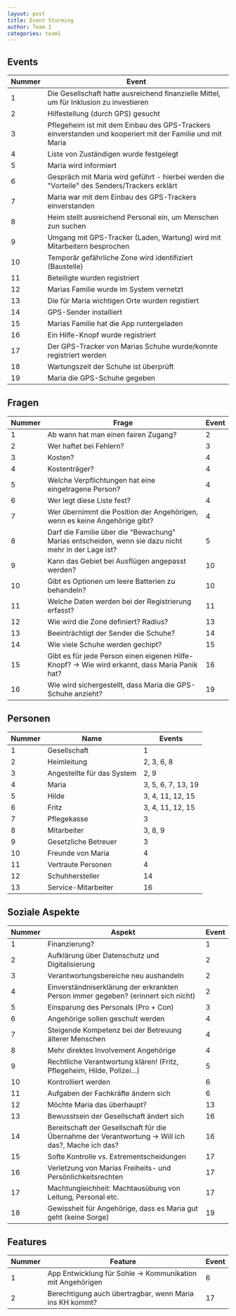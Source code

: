 ```yaml
---
layout: post
title: Event Storming
author: Team 1 
categories: team1 
---
```



## Events


|Nummer| Event                                                                                                    |
|------| ---------------------------------------------------------------------------------------------------------|  
|     1| Die Gesellschaft hatte ausreichend finanzielle Mittel, um für Inklusion zu investieren                   |
|     2| Hilfestellung (durch GPS) gesucht                                                                        |
|     3| Pflegeheim ist mit dem Einbau des GPS-Trackers einverstanden und kooperiert mit der Familie und mit Maria|
|     4| Liste von Zuständigen wurde festgelegt                                                                   |
|     5| Maria wird informiert                                                                                    |
|     6| Gespräch mit Maria wird geführt - hierbei werden die "Vorteile" des Senders/Trackers erklärt             |
|     7| Maria war mit dem Einbau des GPS-Trackers einverstanden                                                  |
|     8| Heim stellt ausreichend Personal ein, um Menschen zun suchen                                             |
|     9| Umgang mit GPS-Tracker (Laden, Wartung) wird mit Mitarbeitern besprochen                                 |
|    10| Temporär gefährliche Zone wird identifiziert (Baustelle)                                                 |
|    11| Beteiligte wurden registriert                                                                            |
|    12| Marias Familie wurde im System vernetzt                                                                  |
|    13| Die für Maria wichtigen Orte wurden registiert                                                           |
|    14| GPS-Sender installiert                                                                                   |
|    15| Marias Familie hat die App runtergeladen                                                                 |
|    16| Ein Hilfe-Knopf wurde registriert                                                                        |
|    17| Der GPS-Tracker von Marias Schuhe wurde/konnte registriert werden                                        |
|    18| Wartungszeit der Schuhe ist überprüft                                                                    |
|    19| Maria die GPS-Schuhe gegeben                                                                             |




## Fragen


|Nummer| Frage                                                                                                | Event  |
|------|------------------------------------------------------------------------------------------------------|--------|
|     1| Ab wann hat man einen fairen Zugang?                                                                 |      2 |
|     2| Wer haftet bei Fehlern?                                                                              |      3 |
|     3| Kosten?                                                                                              |      4 |
|     4| Kostenträger?                                                                                        |      4 |
|     5| Welche Verpflichtungen hat eine eingetragene Person?                                                 |      4 |
|     6| Wer legt diese Liste fest?                                                                           |      4 |
|     7| Wer übernimmt die Position der Angehörigen, wenn es keine Angehörige gibt?                           |      4 |
|     8| Darf die Familie über die "Bewachung" Marias entscheiden, wenn sie dazu nicht mehr in der Lage ist?  |      5 |
|     9| Kann das Gebiet bei Ausflügen angepasst werden?                                                      |      10|
|    10| Gibt es Optionen um leere Batterien zu behandeln?                                                    |      10|
|    11| Welche Daten werden bei der Registrierung erfasst?                                                   |      11|
|    12| Wie wird die Zone definiert? Radius?                                                                 |      13|
|    13| Beeinträchtigt der Sender die Schuhe?                                                                |      14|
|    14| Wie viele Schuhe werden gechipt?                                                                     |      15|
|    15| Gibt es für jede Person einen eigenen Hilfe-Knopf? -> Wie wird erkannt, dass Maria Panik hat?        |      16|
|    16| Wie wird sichergestellt, dass Maria die GPS-Schuhe anzieht?                                          |      19|



## Personen


|Nummer| Name                        | Events            |
|------|-----------------------------|-------------------|
|    1 | Gesellschaft                |                  1|
|    2 | Heimleitung                 |         2, 3, 6, 8|
|    3 | Angestellte für das System  |               2, 9|
|    4 | Maria                       | 3, 5, 6, 7, 13, 19|
|    5 | Hilde                       |   3, 4, 11, 12, 15|
|    6 | Fritz                       |   3, 4, 11, 12, 15|
|    7 | Pflegekasse                 |                  3|
|    8 | Mitarbeiter                 |            3, 8, 9|
|    9 | Gesetzliche Betreuer        |                  3|
|    10| Freunde von Maria           |                  4|
|    11| Vertraute Personen          |                  4|
|    12| Schuhhersteller             |                 14|
|    13| Service-Mitarbeiter         |                 16|




## Soziale Aspekte


|Nummer| Aspekt                                                                                            | Event|
|------|---------------------------------------------------------------------------------------------------|------|
|     1| Finanzierung?                                                                                     |     1|
|     2| Aufklärung über Datenschutz und Digitalisierung                                                   |     2|
|     3| Verantwortungsbereiche neu aushandeln                                                             |     2|
|     4| Einverständniserklärung der erkrankten Person immer gegeben? (erinnert sich nicht)                |     2|
|     5| Einsparung des Personals (Pro + Con)                                                              |     3|
|     6| Angehörige sollen geschult werden                                                                 |     4|
|     7| Steigende Kompetenz bei der Betreuung älterer Menschen                                            |     4|
|     8| Mehr direktes Involvement Angehörige                                                              |     4|
|     9| Rechtliche Verantwortung klären! (Fritz, Pflegeheim, Hilde, Polizei...)                           |     5|
|    10| Kontrolliert werden                                                                               |     6|
|    11| Aufgaben der Fachkräfte ändern sich                                                               |     6|
|    12| Möchte Maria das überhaupt?                                                                       |    13|
|    13| Bewusstsein der Gesellschaft ändert sich                                                          |    16|
|    14| Bereitschaft der Gesellschaft für die Übernahme der Verantwortung -> Will ich das?, Mache ich das?|    16|
|    15| Softe Kontrolle vs. Extrementscheidungen                                                          |    17|
|    16| Verletzung von Marias Freiheits- und Persönlichkeitsrechten                                       |    17|
|    17| Machtungleichheit: Machtausübung von Leitung, Personal etc.                                       |    17|
|    18| Gewissheit für Angehörige, dass es Maria gut geht (keine Sorge)                                   |    19|



## Features


|Nummer| Feature                                                   | Event|
|------|-----------------------------------------------------------|------|
|     1| App Entwicklung für Sohle -> Kommunikation mit Angehörigen|     6|  
|     2| Berechtigung auch übertragbar, wenn Maria ins KH kommt?   |    17|



